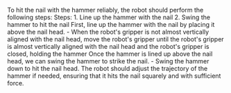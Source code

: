 To hit the nail with the hammer reliably, the robot should perform the following steps:
    Steps:  1. Line up the hammer with the nail  2. Swing the hammer to hit the nail
    First, line up the hammer with the nail by placing it above the nail head.
    - When the robot's gripper is not almost vertically aligned with the nail head, move the robot's gripper until the robot's gripper is almost vertically aligned with the nail head and the robot's gripper is closed, holding the hammer
    Once the hammer is lined up above the nail head, we can swing the hammer to strike the nail.
    - Swing the hammer down to hit the nail head. The robot should adjust the trajectory of the hammer if needed, ensuring that it hits the nail squarely and with sufficient force.